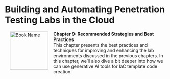 # Building and Automating Penetration Testing Labs in the Cloud

<a href="https://www.packtpub.com/product/building-and-automating-penetration-testing-labs-in-the-cloud/9781837632398"><img src="https://content.packt.com/B19755/cover_image_small.jpg" alt="Book Name" height="120px" align="left" style="margin: 0px 15px; border-color: white; border-style: solid; border-width: 1px;"></a>

**Chapter 9: Recommended Strategies and Best Practices** <br />
This chapter presents the best practices and techniques for improving and enhancing the lab environments discussed in the previous chapters. In this chapter, we’ll also dive a bit deeper into how we can use generative AI tools for IaC template code creation.

<br />
<br />
<br />